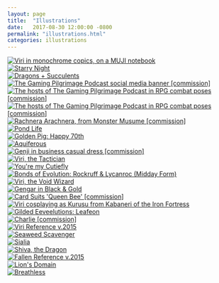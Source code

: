 ```yaml
---
layout: page
title:  "Illustrations"
date:   2017-08-30 12:00:00 -0800
permalink: "illustrations.html"
categories: illustrations
---
```

<div id="gallery">
		<div class="row">
			<article class="4u 12u$(small) work-item">
				<a href="images/illustrations/viri_notebook(600px).png" class="image fit thumb"><img src="images/illustration-thumbnails/viri_notebook(500px).png" title="Viri in monochrome copics, on a MUJI notebook" /></a>
			</article>
			<article class="4u 12u$(small) work-item">
				<a href="images/illustrations/umbreon_starrynight(700px).png" class="image fit thumb"><img src="images/illustration-thumbnails/umbreon_starrynight(500px).png" title="Starry Night" /></a>
			</article>
			<article class="4u 12u$(small) work-item">
				<a href="images/illustrations/dragon_succulents(700px).png" class="image fit thumb"><img src="images/illustration-thumbnails/dragon_succulents(500px).png" title="Dragons + Succulents" /></a>
			</article>
			<article class="4u 12u$(small) work-item">
				<a href="images/illustrations/commission_bannerbackgroundlogo(1500px).png" class="image fit thumb"><img src="images/illustration-thumbnails/commission_bannerbackgroundlogo(500px).png" title="The Gaming Pilgrimage Podcast social media banner [commission]" /></a>
			</article>
			<article class="4u 12u$(small) work-item">
				<a href="images/illustrations/commission_charactercomps1(1200px).png" class="image fit thumb"><img src="images/illustration-thumbnails/commission_charactercomps1(500px).png" title="The hosts of The Gaming Pilgrimage Podcast in RPG combat poses [commission]" /></a>
			</article>
			<article class="4u 12u$(small) work-item">
				<a href="images/illustrations/commission_charactercomps2(1200px).png" class="image fit thumb"><img src="images/illustration-thumbnails/commission_charactercomps2(500px).png" title="The hosts of The Gaming Pilgrimage Podcast in RPG combat poses [commission]" /></a>
			</article>
			<article class="4u 12u$(small) work-item">
				<a href="images/illustrations/commission_spiderwaifu(1000px).png" class="image fit thumb"><img src="images/illustration-thumbnails/commission_spiderwaifu(500px).png" title="Rachnera Arachnera, from Monster Musume [commission]" /></a>
			</article>
			<article class="4u 12u$(small) work-item">
				<a href="images/illustrations/pattern_pokemonpond(800px).png" class="image fit thumb"><img src="images/illustrations/pattern_pokemonpond(800px).png" title="Pond Life" /></a>
			</article>
			<article class="4u 12u$(small) work-item">
				<a href="images/illustrations/birthdaycard_plum70(600px).png" class="image fit thumb"><img src="images/illustration-thumbnails/birthdaycard_plum70(500px).png" title="Golden Pig: Happy 70th" /></a>
			</article>
			<article class="4u 12u$(small) work-item">
				<a href="images/illustrations/vaporeon_waterflora(1000px).png" class="image fit thumb"><img src="images/illustration-thumbnails/vaporeon_waterflora(500px).png" title="Aquiferous" /></a>
			</article>
			<article class="4u 12u$(small) work-item">
				<a href="images/illustrations/commission_genji-icon(500px)(background-sig).png" class="image fit thumb"><img src="images/illustrations/commission_genji-icon(500px)(background-sig).png" title="Genji in business casual dress [commission]" /></a>
			</article>
			<article class="4u 12u$(small) work-item">
				<a href="images/illustrations/viri_tactician(800px).png" class="image fit thumb"><img src="images/illustration-thumbnails/viri_tactician(500px).png" title="Viri, the Tactician" /></a>
			</article>
			<article class="4u 12u$(small) work-item">
				<a href="images/illustrations/valentines_youremycutiefly(600px).png" class="image fit thumb"><img src="images/illustration-thumbnails/valentines_youremycutiefly(500px).png" title="You're my Cutiefly" /></a>
			</article>
			<article class="4u 12u$(small) work-item">
				<a href="images/illustrations/bondsofevolution_rockruff-lycanroc-midday(600px).png" class="image fit thumb"><img src="images/illustration-thumbnails/bondsofevolution_rockruff-lycanroc-midday(500px).png" title="Bonds of Evolution: Rockruff & Lycanroc (Midday Form)" /></a>
			</article>
			<article class="4u 12u$(small) work-item">
				<a href="images/illustrations/viri_pathfinder(800px).png" class="image fit thumb"><img src="images/illustration-thumbnails/viri_pathfinder(500px).png" title="Viri, the Void Wizard" /></a>
			</article>
			<article class="4u 12u$(small) work-item">
				<a href="images/illustrations/pokemon_gildedgengar(600px).png" class="image fit thumb"><img src="images/illustration-thumbnails/pokemon_gildedgengar.png" title="Gengar in Black & Gold" /></a>
			</article>
			<article class="4u 12u$(small) work-item">
				<a href="images/illustrations/commission_courtiebee(600px).png" class="image fit thumb"><img src="images/illustration-thumbnails/commission_courtiebee(500px).png" title="Card Suits 'Queen Bee' [commission]" /></a>
			</article>
			<article class="4u 12u$(small) work-item">
				<a href="images/illustrations/viri_kurusu(800px).png" class="image fit thumb"><img src="images/illustration-thumbnails/viri_kurusu(500px).png" title="Viri cosplaying as Kurusu from Kabaneri of the Iron Fortress" /></a>
			</article>
			<article class="4u 12u$(small) work-item">
				<a href="images/illustrations/gildedeeveelutions_leafeon(800px).png" class="image fit thumb"><img src="images/illustration-thumbnails/gildedeeveelutions_leafeon(500px).png" title="Gilded Eeveelutions: Leafeon" /></a>
			</article>
			<article class="4u 12u$(small) work-item">
				<a href="images/illustrations/commission_charlie(900px).png" class="image fit thumb"><img src="images/illustration-thumbnails/gildedeeveelutions_leafeon(500px).png" title="Charlie [commission]" /></a>
			</article>
			<article class="4u 12u$(small) work-item">
				<a href="images/illustrations/viri_ref2015(2000px).png" class="image fit thumb"><img src="images/illustration-thumbnails/gildedeeveelutions_leafeon(500px).png" title="Viri Reference v.2015" /></a>
			</article>
			<article class="4u 12u$(small) work-item">
				<a href="images/illustrations/flightrising_seaweedscavenger(1000px).png" class="image fit thumb"><img src="images/illustration-thumbnails/gildedeeveelutions_leafeon(500px).png" title="Seaweed Scavenger" /></a>
			</article>
			<article class="4u 12u$(small) work-item">
				<a href="images/illustrations/flightrising_sialiabust(700px).png" class="image fit thumb"><img src="images/illustration-thumbnails/gildedeeveelutions_leafeon(500px).png" title="Sialia" /></a>
			</article>
			<article class="4u 12u$(small) work-item">
				<a href="images/illustrations/pad_shivadragon(1200px).png" class="image fit thumb"><img src="images/illustration-thumbnails/gildedeeveelutions_leafeon(500px).png" title="Shiva, the Dragon" /></a>
			</article>
			<article class="4u 12u$(small) work-item">
				<a href="images/illustrations/fallen_ref2015(2100px).png" class="image fit thumb"><img src="images/illustration-thumbnails/gildedeeveelutions_leafeon(500px).png" title="Fallen Reference v.2015" /></a>
			</article>
			<article class="4u 12u$(small) work-item">
				<a href="images/illustrations/lion_lionsdomain(600px).png" class="image fit thumb"><img src="images/illustration-thumbnails/gildedeeveelutions_leafeon(500px).png" title="Lion's Domain" /></a>
			</article>
			<article class="4u 12u$(small) work-item">
				<a href="images/illustrations/fractal_breathless(1920px).png" class="image fit thumb"><img src="images/illustration-thumbnails/gildedeeveelutions_leafeon(500px).png" title="Breathless" /></a>
			</article>
		</div>
</div>
